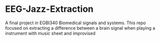 # EEG-Jazz-Extraction
A final project in EGBI340 Biomedical signals and systems. This repo focused on extracting a difference between a brain signal when playing a instrument with music sheet and improvised
